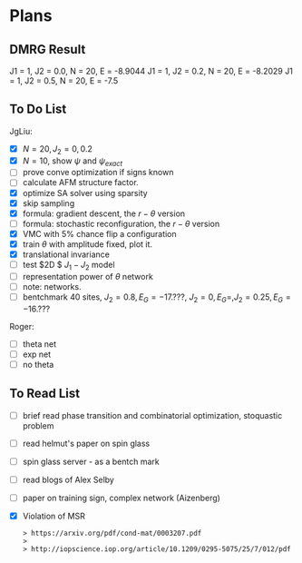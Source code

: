 Plans
============================

## DMRG Result
J1 = 1, J2 = 0.0, N = 20, E = -8.9044
J1 = 1, J2 = 0.2, N = 20, E = -8.2029
J1 = 1, J2 = 0.5, N = 20, E = -7.5

## To Do List

JgLiu:

- [x] $N = 20, J_2 = 0, 0.2$
- [x] $N = 10$, show $\psi$ and $\psi_{exact}$
- [ ] prove conve optimization if signs known
- [ ] calculate AFM structure factor.
- [x] optimize SA solver using sparsity
- [x] skip sampling
- [x] formula: gradient descent, the $r-\theta$ version
- [ ] formula: stochastic reconfiguration, the $r-\theta$ version
- [x] VMC with 5% chance flip a configuration
- [x] train $\theta$ with amplitude fixed, plot it.
- [x] translational invariance
- [ ] test $2D $ $J_1-J_2$ model
- [ ] representation power of $\theta$ network
- [ ] note: networks.
- [ ] bentchmark 40 sites, $J_2= 0.8, E_G =-17.???$, $J_2=0, E_G=$,$J_2=0.25, E_G=-16.???$

Roger:

- [ ] theta net
- [ ] exp net
- [ ] no theta

## To Read List
- [ ] brief read phase transition and combinatorial optimization, stoquastic problem

- [ ] read helmut's paper on spin glass

- [ ] spin glass server - as a bentch mark

- [ ] read blogs of Alex Selby

- [ ] paper on training sign, complex network (Aizenberg)

- [x] Violation of MSR

      > https://arxiv.org/pdf/cond-mat/0003207.pdf
      >
      > http://iopscience.iop.org/article/10.1209/0295-5075/25/7/012/pdf